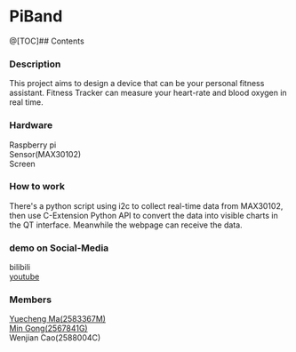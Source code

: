 # PiBand

<!--Contents-->
@[TOC]## Contents



<!--Description-->
###  Description

This project aims to design a device that can be your personal fitness assistant. Fitness Tracker can measure your heart-rate and blood oxygen in real time. 

<!--Hardware-->
###  Hardware

Raspberry pi\
Sensor(MAX30102)\
Screen

<!--How to work-->
###  How to work

There's a python script using i2c to collect real-time data from MAX30102, then use C-Extension Python API to convert the data into visible charts in the QT interface. Meanwhile the  webpage can receive the data.

<!--demo on Social-Media-->
###  demo on Social-Media

bilibili\
[youtube](https://youtu.be/fK_FMEablm8)

<!--Members-->
###  Members

[Yuecheng Ma(2583367M)](https://github.com/ScreaMA)\
[Min Gong(2567841G)](https://github.com/Mia-mg)\
Wenjian Cao(2588004C)
